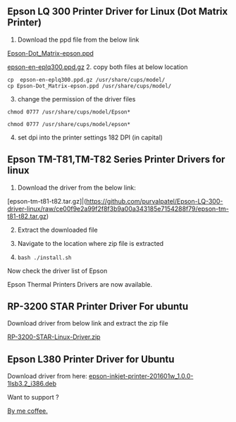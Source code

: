
Epson LQ 300 Printer Driver for Linux (Dot Matrix Printer)
---------------------------------------------------------

1. Download the ppd file from the below link
   
[Epson-Dot_Matrix-epson.ppd](https://raw.githubusercontent.com/purvalpatel/Epson-LQ-300-driver-linux/9a679dc35524706fea6f6047a9177295bc0b93ff/Epson-Dot_Matrix-epson.ppd)


[epson-en-eplq300.ppd.gz](https://raw.githubusercontent.com/purvalpatel/Epson-LQ-300-driver-linux/9a679dc35524706fea6f6047a9177295bc0b93ff/epson-en-eplq300.ppd.gz)
2. copy both files at below location
```
cp  epson-en-eplq300.ppd.gz /usr/share/cups/model/
cp Epson-Dot_Matrix-epson.ppd /usr/share/cups/model/
```

3. change the permission of the driver files
```
chmod 0777 /usr/share/cups/model/Epson*

chmod 0777 /usr/share/cups/model/epson*
```
4. set dpi into the printer settings
182 DPI (in capital)
   
Epson TM-T81,TM-T82 Series Printer Drivers for linux
----------------------------------------------------
1. Download the driver from the below link:

[epson-tm-t81-t82.tar.gz]|(https://github.com/purvalpatel/Epson-LQ-300-driver-linux/raw/ce00f9e2a99f2f8f3b9a00a343185e7154288f79/epson-tm-t81-t82.tar.gz)

2. Extract the downloaded file

3. Navigate to the location where zip file is extracted

4. `bash ./install.sh`

Now check the driver list of Epson

Epson Thermal Printers  Drivers are now available.

RP-3200 STAR Printer Driver For ubuntu
-------------------------------------
Download driver from below link
and extract the zip file

[RP-3200-STAR-Linux-Driver.zip](https://github.com/purvalpatel/Epson-LQ-300-driver-linux/raw/5d03bbd67ad58ff16f20f5745c37f9ecbd1db5f0/RP-3200-STAR-Linux-Driver.zip)

Epson L380 Printer Driver for Ubuntu
------------------------------------
Download driver from here:
[epson-inkjet-printer-201601w_1.0.0-1lsb3.2_i386.deb](https://raw.githubusercontent.com/purvalpatel/Epson-LQ-300-driver-linux/ae007ed5ef5df855068028ba215d47d451a55e37/epson-inkjet-printer-201601w_1.0.0-1lsb3.2_i386.deb)

Want to support ?

[By me coffee.](https://coff.ee/purval)
